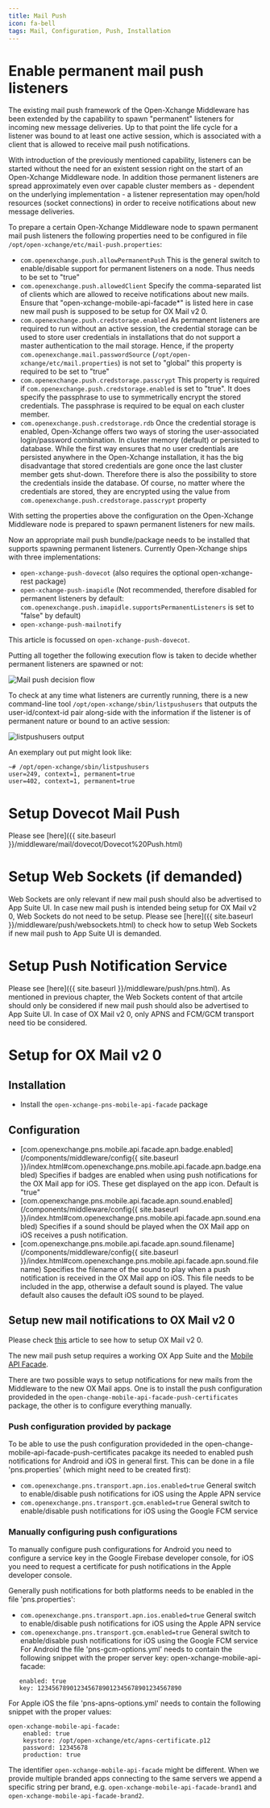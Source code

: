 ```yaml
---
title: Mail Push
icon: fa-bell
tags: Mail, Configuration, Push, Installation
---
```


# Enable permanent mail push listeners
The existing mail push framework of the Open-Xchange Middleware has been extended by the capability to spawn "permanent" listeners for incoming new message deliveries. Up to that point the life cycle for a listener was bound to at least one active session, which is associated with a client that is allowed to receive mail push notifications.

With introduction of the previously mentioned capability, listeners can be started without the need for an existent session right on the start of an Open-Xchange Middleware node. In addition those permanent listeners are spread approximately even over capable cluster members as - dependent on the underlying implementation - a listener representation may open/hold resources (socket connections) in order to receive notifications about new message deliveries.

To prepare a certain Open-Xchange Middleware node to spawn permanent mail push listeners the following properties need to be configured in file ``/opt/open-xchange/etc/mail-push.properties``:

* ``com.openexchange.push.allowPermanentPush``
This is the general switch to enable/disable support for permanent listeners on a node. Thus needs to be set to "true"
* ``com.openexchange.push.allowedClient``
Specify the comma-separated list of clients which are allowed to receive notifications about new mails. Ensure that "open-xchange-mobile-api-facade*" is listed here in case new mail push is supposed to be setup for OX Mail v2 0.
* ``com.openexchange.push.credstorage.enabled``
As permanent listeners are required to run without an active session, the credential storage can be used to store user credentials in installations that do not support a master authentication to the mail storage. Hence, if the property ``com.openexchange.mail.passwordSource`` (``/opt/open-xchange/etc/mail.properties``) is not set to "global" this property is required to be set to "true"
* ``com.openexchange.push.credstorage.passcrypt``
This property is required if ``com.openexchange.push.credstorage.enabled`` is set to "true". It does specify the passphrase to use to symmetrically encrypt the stored credentials. The passphrase is required to be equal on each cluster member.
* ``com.openexchange.push.credstorage.rdb``
Once the credential storage is enabled, Open-Xchange offers two ways of storing the user-associated login/password combination. In cluster memory (default) or persisted to database. While the first way ensures that no user credentials are persisted anywhere in the Open-Xchange installation, it has the big disadvantage that stored credentials are gone once the last cluster member gets shut-down. Therefore there is also the possibility to store the credentials inside the database. Of course, no matter where the credentials are stored, they are encrypted using the value from ``com.openexchange.push.credstorage.passcrypt`` property

With setting the properties above the configuration on the Open-Xchange Middleware node is prepared to spawn permanent listeners for new mails.

Now an appropriate mail push bundle/package needs to be installed that supports spawning permanent listeners. Currently Open-Xchange ships with three implementations:

* ``open-xchange-push-dovecot`` (also requires the optional open-xchange-rest package)
* ``open-xchange-push-imapidle`` (Not recommended, therefore disabled for permanent listeners by default: ``com.openexchange.push.imapidle.supportsPermanentListeners`` is set to "false" by default)
* ``open-xchange-push-mailnotify``

This article is focussed on ``open-xchange-push-dovecot``.

Putting all together the following execution flow is taken to decide whether permanent listeners are spawned or not:

![Mail push decision flow](mail_push/mail_push_configuration.png "Mail push decision flow")

To check at any time what listeners are currently running, there is a new command-line tool ``/opt/open-xchange/sbin/listpushusers`` that outputs the user-id/context-id pair along-side with the information if the listener is of permanent nature or bound to an active session:

![listpushusers output](mail_push/mail_push_configuration2.png "listpushusers output")

An exemplary out put might look like:

```
~# /opt/open-xchange/sbin/listpushusers
user=249, context=1, permanent=true
user=402, context=1, permanent=true
```

# Setup Dovecot Mail Push

Please see [here]({{ site.baseurl }}/middleware/mail/dovecot/Dovecot%20Push.html)

# Setup Web Sockets (if demanded)

Web Sockets are only relevant if new mail push should also be advertised to App Suite UI. In case new mail push is intended being setup for OX Mail v2 0, Web Sockets do not need to be setup. Please see [here]({{ site.baseurl }}/middleware/push/websockets.html) to check how to setup Web Sockets if new mail push to App Suite UI is demanded.

# Setup Push Notification Service

Please see [here]({{ site.baseurl }}/middleware/push/pns.html). As mentioned in previous chapter, the Web Sockets content of that artcile should only be considered if new mail push should also be advertised to App Suite UI. In case of OX Mail v2 0, only APNS and FCM/GCM transport need tio be considered.

# Setup for OX Mail v2 0

## Installation

* Install the ``open-xchange-pns-mobile-api-facade`` package

## Configuration

* [com.openexchange.pns.mobile.api.facade.apn.badge.enabled](/components/middleware/config{{ site.baseurl }}/index.html#com.openexchange.pns.mobile.api.facade.apn.badge.enabled)
Specifies if badges are enabled when using push notifications for the OX Mail app for iOS. These get displayed on the app icon. Default is "true"
* [com.openexchange.pns.mobile.api.facade.apn.sound.enabled](/components/middleware/config{{ site.baseurl }}/index.html#com.openexchange.pns.mobile.api.facade.apn.sound.enabled)
Specifies if a sound should be played when the OX Mail app on iOS receives a push notification.
* [com.openexchange.pns.mobile.api.facade.apn.sound.filename](/components/middleware/config{{ site.baseurl }}/index.html#com.openexchange.pns.mobile.api.facade.apn.sound.filename)
Specifies the filename of the sound to play when a push notification is received in the OX Mail app on iOS. This file needs to be included in the app, otherwise a default sound is played. The value default also causes the default iOS sound to be played.

## Setup new mail notifications to OX Mail v2 0

Please check [this](http://oxpedia.org/wiki/index.php?title=AppSuite:OX_Mail_v2_0) article to see how to setup OX Mail v2 0.

The new mail push setup requires a working OX App Suite and the [Mobile API Facade](http://oxpedia.org/wiki/index.php?title=AppSuite:Mobile_API_Facade).

There are two possible ways to setup notifications for new mails from the Middleware to the new OX Mail apps. One is to install the push configuration provideded in the ``open-change-mobile-api-facade-push-certificates`` package, the other is to configure everything manually.

### Push configuration provided by package

To be able to use the push configuration provideded in the open-change-mobile-api-facade-push-certificates pacakge its needed to enabled push notifications for Android and iOS in general first. This can be done in a file 'pns.properties' (which might need to be created first):

* ``com.openexchange.pns.transport.apn.ios.enabled=true``
General switch to enable/disable push notifications for iOS using the Apple APN service
* ``com.openexchange.pns.transport.gcm.enabled=true``
General switch to enable/disable push notifications for iOS using the Google FCM service

### Manually configuring push configurations

To manually configure push configurations for Android you need to configure a service key in the Google Firebase developer console, for iOS you need to request a certificate for push notifications in the Apple developer console.

Generally push notifications for both platforms needs to be enabled in the file 'pns.properties':

* ``com.openexchange.pns.transport.apn.ios.enabled=true``
General switch to enable/disable push notifications for iOS using the Apple APN service
* ``com.openexchange.pns.transport.gcm.enabled=true``
General switch to enable/disable push notifications for iOS using the Google FCM service
For Android the file 'pns-gcm-options.yml' needs to contain the following snippet with the proper server key: open-xchange-mobile-api-facade:

```
   enabled: true
   key: 1234567890123456789012345678901234567890
```

For Apple iOS the file 'pns-apns-options.yml' needs to contain the following snippet with the proper values:

```
open-xchange-mobile-api-facade:
    enabled: true
    keystore: /opt/open-xchange/etc/apns-certificate.p12
    password: 12345678
    production: true
```

The identifier ``open-xchange-mobile-api-facade`` might be different. When we provide multiple branded apps connecting to the same servers we append a specific string per brand, e.g. ``open-xchange-mobile-api-facade-brand1`` and ``open-xchange-mobile-api-facade-brand2``.

